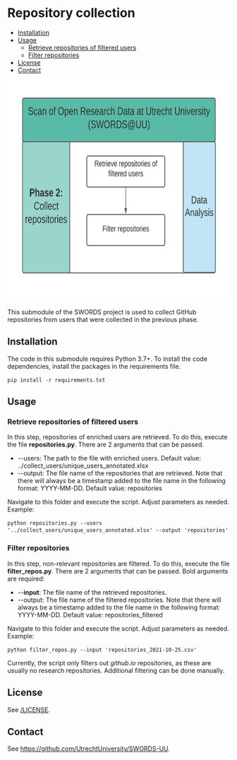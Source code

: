# Repository collection <!-- omit in toc -->

- [Installation](#installation)
- [Usage](#usage)
  - [Retrieve repositories of filtered users](#retrieve-repositories-of-filtered-users)
  - [Filter repositories](#filter-repositories)
- [License](#license)
- [Contact](#contact)

<img src="../docs/Phase_2.png" height="500">

This submodule of the SWORDS project is used to collect GitHub repositories from users that were collected in the previous phase. 

## Installation 

The code in this submodule requires Python 3.7+. To install the code dependencies, install the packages in the requirements file. 

```console
pip install -r requirements.txt
```

## Usage

### Retrieve repositories of filtered users

In this step, repositories of enriched users are retrieved. To do this, execute the file **repositories.py**.
There are 2 arguments that can be passed.

- --users: The path to the file with enriched users. Default value: ../collect_users/unique_users_annotated.xlsx
- --output: The file name of the repositories that are retrieved. Note that there will always be a timestamp added to the file name in the following format: YYYY-MM-DD. Default value: repositories

Navigate to this folder and execute the script. Adjust parameters as needed. Example:

```console
python repositories.py --users '../collect_users/unique_users_annotated.xlsx' --output 'repositories'
```

### Filter repositories

In this step, non-relevant repositories are filtered. To do this, execute the file **filter_repos.py**.
There are 2 arguments that can be passed. Bold arguments are required:

- --**input**: The file name of the retrieved repositories.
- --output: The file name of the filtered repositories. Note that there will always be a timestamp added to the file name in the following format: YYYY-MM-DD. Default value: repositories_filtered

Navigate to this folder and execute the script. Adjust parameters as needed. Example:

```console
python filter_repos.py --input 'repositories_2021-10-25.csv'
```

Currently, the script only filters out *github.io* repositories, as these are usually no research repositories. Additional filtering can be done manually.

## License 

See [/LICENSE](../LICENSE).

## Contact 

See https://github.com/UtrechtUniversity/SWORDS-UU.